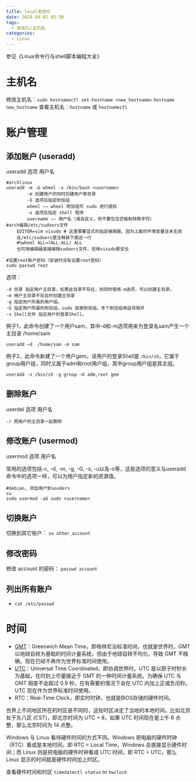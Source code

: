 ```yaml
---
title: local本地化
date: 2024-04-02 03:30
tags:
  - 本地化/主机名
categories:
  - Linux
---
```


参见《Linux命令行与shell脚本编程大全》
# 主机名
修改主机名：`sudo hostnamectl set-hostname <new_hostname>`
                    `hostname new_hostname`
查看主机名：`hostname` 或 `hostnamectl`

# 账户管理
## 添加账户 (useradd)
useradd 选项 用户名

```shell
#archlinux
useradd -m -G wheel -s /bin/bash <username>
    	-m 创建用户的同时创建用户家目录
    	-G 选项后指定附加组
    	wheel —— wheel 附加组可 sudo 进行提权
    	-s 选项后指定 shell 程序
    	username —— 用户名（请自定义，但不要包含空格和特殊字符）
#arch编辑/etc/sudoers文件
    EDITOR=vim visudo # 这里需要显式的指定编辑器，因为上面的环境变量还未生效
    在/etc/sudoers里注释掉下面这一行
    #%wheel ALL=(ALL:ALL) ALL
    也可用编辑器直接编辑sudoers文件，但用visudo更安全

#设置root账户密码（安装时没有设置root密码）
sudo passwd root
```
选项：
```shell
-d 目录 指定用户主目录，如果此目录不存在，则同时使用-m选项，可以创建主目录。
-m 用户主目录不存在时创建主目录
-g 指定用户所属的用户组。
-G 指定用户所属的附加组。sudo 就是附加组。多个附加组用逗号隔开
-s Shell文件 指定用户的登录Shell。
```

例子1，此命令创建了一个用户sam，其中-d和-m选项用来为登录名sam产生一个主目录 /home/sam
```shell
useradd –d  /home/sam -m sam
```

例子2，此命令新建了一个用户gem，该用户的登录Shell是 `/bin/sh`，它属于group用户组，同时又属于adm和root用户组，其中group用户组是其主组。
```shell
useradd -s /bin/sh -g group –G adm,root gem
```
## 删除账户
userdel 选项 用户名

```shell
-r 把用户的主目录一起删除
```
## 修改账户 (usermod)
usermod 选项 用户名

常用的选项包括-c, -d, -m, -g, -G, -s, -u以及-o等，这些选项的意义与useradd命令中的选项一样，可以为用户指定新的资源值。
```shell
#debian, 添加用户到souders
su
sudo usermod -aG sudo <username>
```

## 切换账户
切换到其它账户： `su other_account`

## 修改密码
修改 account 的密码： `passwd account`

## 列出所有账户
- `cat /etc/passwd`

# 时间
- [GMT](https://sspai.com/link?target=https%3A%2F%2Fbaike.baidu.com%2Fitem%2F%25E4%25B8%2596%25E7%2595%258C%25E6%2597%25B6%2F692237)：Greenwich Mean Time，即格林尼治标准时间，也就是世界时。GMT 以地球自转为基础的时间计量系统，但由于地球自转不均匀，导致 GMT 不精确，现在已经不再作为世界标准时间使用。
- [UTC](https://sspai.com/link?target=https%3A%2F%2Fbaike.baidu.com%2Fitem%2F%25E5%258D%258F%25E8%25B0%2583%25E4%25B8%2596%25E7%2595%258C%25E6%2597%25B6%2F787659)：Universal Time Coordinated，即协调世界时。UTC 是以原子时秒长为基础，在时刻上尽量接近于 GMT 的一种时间计量系统。为确保 UTC 与 GMT 相差不会超过 0.9 秒，在有需要的情况下会在 UTC 内加上正或负闰秒。UTC 现在作为世界标准时间使用。
- RTC：Real-Time Clock，即实时时钟，也就是BIOS存储的硬件时间。

世界上不同地区所在的时区是不同的，这些时区决定了当地的本地时间。比如北京处于东八区 (CST)，即北京时间为 UTC + 8，如果 UTC 时间现在是上午 6 点整，那么北京时间为 14 点整。

Windows 与 Linux 看待硬件时间的方式不同。Windows 把电脑的硬件时钟（RTC）看成是本地时间，即 RTC = Local Time，Windows 会直接显示硬件时间；而 Linux 则是把电脑的硬件时钟看成 UTC 时间，即 RTC = UTC，那么 Linux 显示的时间就是硬件时间加上时区。

查看硬件时间和时区 `timedatectl status` or `hwclock`